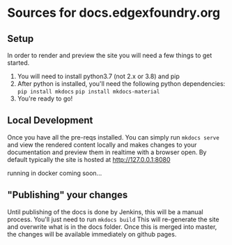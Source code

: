 # Sources for docs.edgexfoundry.org

## Setup 

In order to render and preview the site you will need a few things to get started. 
1) You will need to install python3.7 (not 2.x or 3.8) and pip
2) After python is installed, you'll need the following python dependencies:
`pip install mkdocs`
`pip install mkdocs-material`
3) You're ready to go!

## Local Development

Once you have all the pre-reqs installed. You can simply run `mkdocs serve` and view the rendered content locally and makes changes to your documentation and preview them in realtime with a browser open. By default typically the site is hosted at http://127.0.0.1:8080

running in docker coming soon...

## "Publishing" your changes

Until publishing of the docs is done by Jenkins, this will be a manual process. You'll just need to run
`mkdocs build`
This will re-generate the site and overwrite what is in the docs folder. Once this is merged into master, the changes will be available immediately on github pages.


